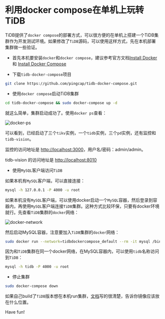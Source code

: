 # 利用docker compose在单机上玩转TiDB

TiDB提供了`docker compose`的部署方式，可以很方便的在单机上搭建一个TiDB集群作为开发测试环境。如果修改了`TiDB`源码，可以使用这样方式，先在本机部署集群做一些验证。

* 首先本机要安装`docker`和`docker compose`，建议参考官方文档[Install Docker](https://docs.docker.com/engine/installation/) 和 [Install Docker Compose](https://docs.docker.com/compose/install/)

* 下载`tidb-docker-compose`项目

```bash
git clone https://github.com/pingcap/tidb-docker-compose.git
```

* 使用`docker compose`启动TiDB集群

```bash
cd tidb-docker-compose && sudo docker-compose up -d
```

就这么简单，集群启动成功了。使用`docker ps`查看：

![docker-ps](../../media/Pictures/docker-ps.png)

可以看到，已经启动了三个`tikv`实例，一个`tidb`实例，三个`pd`实例，还有监控和`tidb-vision`。

监控的访问地址是 [http://localhost:3000](http://localhost:3000)，用户名/密码：admin/admin。

tidb-vision 的访问地址是 [http://localhost:8010](http://localhost:8010)

* 使用`MySQL`客户端访问`TiDB`

如果本机有`MySQL`客户端，可以直接连接：

```bash
mysql -h 127.0.0.1 -P 4000 -u root
```

如果本机没有`MySQL`客户端，可以使用docker启动一个`MySQL`容器，然后登录到容器内，再使用`MySQL`客户端连接`TiDB`集群。这种方式比较环保，只要有docker环境就行。先查看`TiDB`集群的`docker`网络：

![docker-network](../../media/Pictures/docker-network.png)

然后启动MySQL容器，注意要加入`TiDB`集群的`docker`网络：

```bash
sudo docker run --network=tidbdockercompose_default --rm -it mysql /bin/bash
```

因为和`TiDB`集群在同一个docker网络，在MySQL容器内，可以使用`tidb`名称访问到`TiDB`：

```bash
mysql -h tidb -P 4000 -u root
```

* 停止集群

```bash
sudo docker-compose down
```

如果自己build了`TiDB`版本想在本机run集群，[文档](https://github.com/pingcap/tidb-docker-compose)写的很清楚，告诉你镜像应该放在什么位置。

Have fun!
